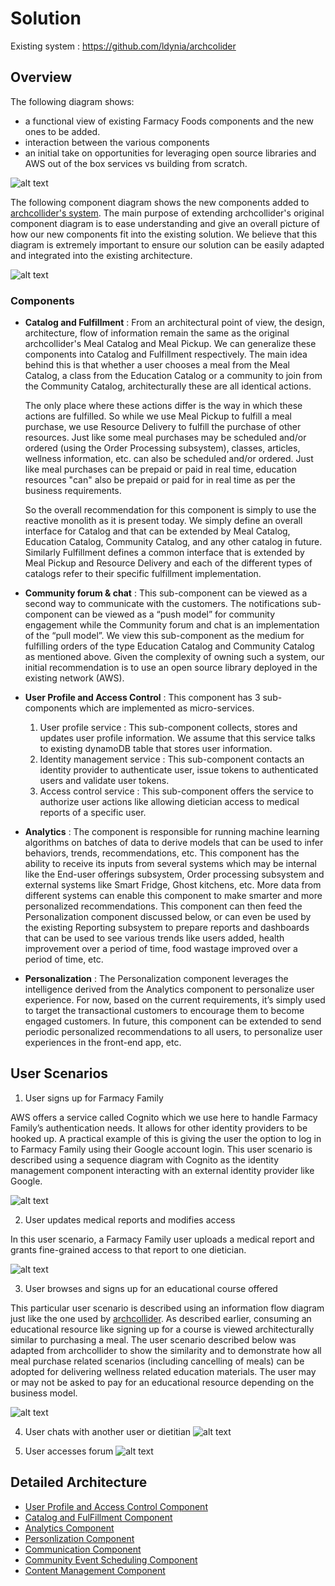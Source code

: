 # Solution 

Existing system : https://github.com/ldynia/archcolider 

## Overview 

The following diagram shows: 
* a functional view of existing Farmacy Foods components and the new ones to be added.
* interaction between the various components
* an initial take on opportunities for leveraging open source libraries and AWS out of the box services vs building from scratch.

![alt text](https://github.com/preetiagarwal26/archAngels/blob/main/architecture/images/Farmacy%20Family-updated.jpeg "Data Flow Diagram")

The following component diagram shows the new components added to [archcollider's system](https://github.com/ldynia/archcolider/blob/4a71575e64fb4e28a284f3bc063169ce7082668c/img/FF_system_approach.png).
The main purpose of extending archcollider's original component diagram is to ease understanding and give an overall picture of how our new components fit 
into the existing solution. We believe that this diagram is extremely important to ensure our solution can be easily adapted and integrated into the existing 
architecture. 

![alt text](https://github.com/preetiagarwal26/archAngels/blob/main/architecture/images/component-diagram.jpg "Component composition and communication")

### Components 

- **Catalog and Fulfillment** :  From an architectural point of view, the design, architecture, flow of information remain the same as the original archcollider's 
Meal Catalog and Meal Pickup. We can generalize these components into Catalog and Fulfillment respectively. The main idea behind this is that whether a user chooses 
a meal from the Meal Catalog, a class from the Education Catalog or a community to join from the Community Catalog, architecturally these are all identical actions. 

  The only place where these actions differ is the way in which these actions are fulfilled. So while we use Meal Pickup to fulfill a meal purchase, we use Resource Delivery to fulfill the purchase of other resources. Just like some meal purchases may be scheduled and/or ordered (using the Order Processing subsystem), classes, articles, wellness information, etc. can also be scheduled and/or ordered. Just like meal purchases can be prepaid or paid in real time, education resources "can" also be prepaid or paid for in real time as per the business requirements. 

  So the overall recommendation for this component is simply to use the reactive monolith as it is present today. We simply define an overall interface for Catalog and that can be extended by Meal Catalog, Education Catalog, Community Catalog, and any other catalog in future. Similarly Fulfillment defines a common interface that is extended by Meal Pickup and Resource Delivery and each of the different types of catalogs refer to their specific fulfillment implementation. 
  
- **Community forum & chat** : This sub-component can be viewed as a second way to communicate with the customers. The notifications sub-component can be viewed as a “push model” for community engagement while the Community forum and chat is an implementation of the “pull model”.  We view this sub-component as the medium for fulfilling orders of the type Education Catalog and Community Catalog as mentioned above. Given the complexity of owning such a system, our initial recommendation is to use an open source library deployed in the existing network (AWS). <TODO : Add technology recommendations. See if AWS has something already.>
- **User Profile and Access Control** : This component has 3 sub-components which are implemented as micro-services.<br />
  1. User profile service : This sub-component collects, stores and updates user profile information. We assume that this service talks to existing dynamoDB table that stores user information.<br />
  2. Identity management service : This sub-component contacts an identity provider to authenticate user, issue tokens to authenticated users and validate user tokens.<br />
  3. Access control service : This sub-component offers the service to authorize user actions like allowing dietician access to medical reports of a specific user.
- **Analytics** : The component is responsible for running machine learning algorithms on batches of data to derive models that can be used to infer behaviors, trends, recommendations, etc. This component has the ability to receive its inputs from several systems which may be internal like the End-user offerings subsystem, Order processing subsystem and external systems like Smart Fridge, Ghost kitchens, etc. More data from different systems can enable this component to make smarter and more personalized recommendations. This component can then feed the Personalization component discussed below, or can even be used by the existing Reporting subsystem to prepare reports and dashboards that can be used to see various trends like users added, health improvement over a period of time, food wastage improved over a period of time, etc. 
- **Personalization** : The Personalization component leverages the intelligence derived from the Analytics component to personalize user experience. For now, based on the current requirements, it’s simply used to target the transactional customers to encourage them to become engaged customers. In future, this component can be extended to send periodic personalized recommendations to all users, to personalize user experiences in the front-end app, etc. 

## User Scenarios

1. User signs up for Farmacy Family 
  
AWS offers a service called Cognito which we use here to handle Farmacy Family’s authentication needs. It allows for other identity providers to be hooked up. A practical example of this is giving the user the option to log in to Farmacy Family using their Google account login. This user scenario is described using a sequence diagram with Cognito as the identity management component interacting with an external identity provider like Google.

![alt text](https://github.com/preetiagarwal26/archAngels/blob/main/architecture/images/User%20sign%20up.png "User Scenario : User signs up to become a member of Farmacy Family")
  
2. User updates medical reports and modifies access
  
In this user scenario, a Farmacy Family user uploads a medical report and grants fine-grained access to that report to one dietician.
  
![alt text](https://github.com/preetiagarwal26/archAngels/blob/main/architecture/images/Upload%20medical%20record%20and%20access.png "User Scenario : User uploads a medical report and adds access to the reports to one dietician")
  
3. User browses and signs up for an educational course offered
  
This particular user scenario is described using an information flow diagram just like the one used by [archcollider](https://github.com/ldynia/archcolider/blob/4a71575e64fb4e28a284f3bc063169ce7082668c/img/IM_meal_purchase.PNG). As described earlier, consuming an educational resource like signing up for a course is viewed architecturally similar to purchasing a meal. The user scenario described below was adapted from archcollider to show the similarity and to demonstrate how all meal purchase related scenarios (including cancelling of meals) can be adopted for delivering wellness related education materials. The user may or may not be asked to pay for an educational resource depending on the business model. 
  
![alt text](https://github.com/preetiagarwal26/archAngels/blob/main/architecture/images/purchase-course.jpg "User Scenario : User signs up for an educational course")
  
4. User chats with another user or dietitian
  ![alt text](https://github.com/preetiagarwal26/archAngels/blob/main/architecture/images/Chat%20subsystem.jpeg "User Scenario : User chats with another user")
  
5. User accesses forum
  ![alt text](https://github.com/preetiagarwal26/archAngels/blob/main/architecture/images/Forum%20Management%20Subsystem.jpeg "User Scenario : User accesses forum")
  
  
## Detailed Architecture 

- [User Profile and Access Control Component](components/user-profile-and-iam-component.md)
- [Catalog and FulFillment Component](components/catalog-fulfillment-component.md)
- [Analytics Component](components/analytics-component.md)
- [Personlization Component](components/personalization-component.md)
- [Communication Component](components/communication-component.md)
- [Community Event Scheduling Component](components/community-event-scheduling-component.md)
- [Content Management Component](components/content-management-component.md)
